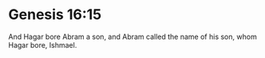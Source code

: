 # Genesis 16:15

And Hagar bore Abram a son, and Abram called the name of his son, whom Hagar bore, Ishmael.

